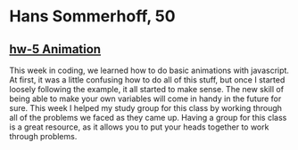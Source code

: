 # Hans Sommerhoff, 50

## [hw-5 Animation]()
This week in coding, we learned how to do basic animations with javascript. At first, it was a little confusing how to do all of this stuff, but once I started loosely following the example, it all started to make sense. The new skill of being able to make your own variables will come in handy in the future for sure. This week I helped my study group for this class by working through all of the problems we faced as they came up. Having a group for this class is a great resource, as it allows you to put your heads together to work through problems.
